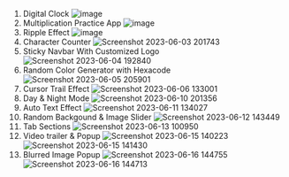 1. Digital Clock
![image](https://github.com/bestcoolestp/HTML-CSS-JS-Projects-Beginner-Level-/assets/108534975/2bcd5d8f-8fdd-412e-89d1-cd88ab15f240)
2. Multiplication Practice App
![image](https://github.com/bestcoolestp/HTML-CSS-JS-Projects-Beginner-Level-/assets/108534975/5d2b91c3-330c-44dc-b566-276b41fd82eb)
3. Ripple Effect
![image](https://github.com/bestcoolestp/HTML-CSS-JS-Projects-Beginner-Level-/assets/108534975/5a596bc6-9787-4630-ac88-ca68e5cad2da)
4. Character Counter
![Screenshot 2023-06-03 201743](https://github.com/bestcoolestp/HTML-CSS-JS-Projects-Beginner-Level-/assets/108534975/e09fde16-57a6-45e4-97b8-36e1f613ca36)
5. Sticky Navbar With Customized Logo
![Screenshot 2023-06-04 192840](https://github.com/bestcoolestp/HTML-CSS-JS-Projects-Beginner-Level-/assets/108534975/105db61f-4b41-410b-ac54-2bd8bc039a24)
6. Random Color Generator with Hexacode
![Screenshot 2023-06-05 205901](https://github.com/bestcoolestp/HTML-CSS-JS-Projects-Beginner-Level-/assets/108534975/e8f1f084-9a9b-426b-b48f-8287c8b9f750)
7. Cursor Trail Effect
![Screenshot 2023-06-06 133001](https://github.com/bestcoolestp/HTML-CSS-JS-Projects-Beginner-Level-/assets/108534975/8524f23b-1007-4150-ac92-d09ffd8d4566)
8. Day & Night Mode
![Screenshot 2023-06-10 201356](https://github.com/bestcoolestp/HTML-CSS-JS-Projects-Beginner-Level-/assets/108534975/16c60c64-feee-444d-9c84-fb88e8cfb4da)
9. Auto Text Effect
![Screenshot 2023-06-11 134027](https://github.com/bestcoolestp/HTML-CSS-JS-Projects-Beginner-Level-/assets/108534975/982dd66b-0225-4ddc-9ad8-ccad33b6043e)
10. Random Backgound & Image Slider
![Screenshot 2023-06-12 143449](https://github.com/bestcoolestp/HTML-CSS-JS-Projects-Beginner-Level-/assets/108534975/be62bf6a-d720-48d7-8379-72aae1a6c388)
11. Tab Sections
![Screenshot 2023-06-13 100950](https://github.com/bestcoolestp/HTML-CSS-JS-Projects-Beginner-Level-/assets/108534975/6d1745a6-a0e5-4886-abd3-3e58b77821fb)
12. Video trailer & Popup
![Screenshot 2023-06-15 140223](https://github.com/bestcoolestp/HTML-CSS-JS-Projects-Beginner-Level-/assets/108534975/56a7a7ed-6784-41ab-9623-0dd563115abf)
![Screenshot 2023-06-15 141430](https://github.com/bestcoolestp/HTML-CSS-JS-Projects-Beginner-Level-/assets/108534975/3a2c48bb-23be-4caf-8582-d06a773d4f6e)
13. Blurred Image Popup
![Screenshot 2023-06-16 144755](https://github.com/bestcoolestp/HTML-CSS-JS-Projects-Beginner-Level-/assets/108534975/4a2b978b-f35c-4633-b03f-2bf26bf144b7)
![Screenshot 2023-06-16 144713](https://github.com/bestcoolestp/HTML-CSS-JS-Projects-Beginner-Level-/assets/108534975/3fd73074-8258-4fcd-9d6c-ca3d16d8dc62)




